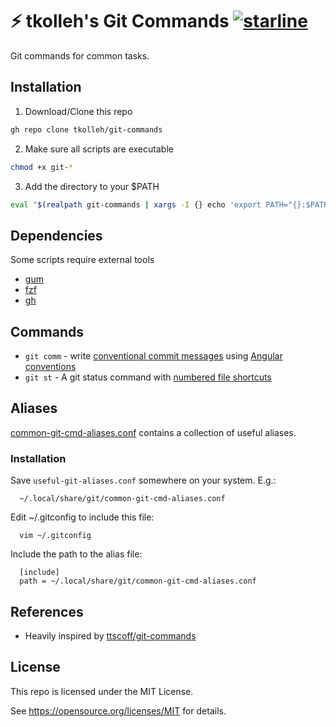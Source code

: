 # ⚡️ tkolleh's Git Commands [![starline](https://starlines.qoo.monster/assets/tkolleh/git-commands)](https://github.com/qoomon/starline)

Git commands for common tasks.

## Installation

1. Download/Clone this repo

```zsh
gh repo clone tkolleh/git-commands
```
2. Make sure all scripts are executable 

```zsh
chmod +x git-*
```
3. Add the directory to your $PATH

```zsh
eval "$(realpath git-commands | xargs -I {} echo 'export PATH="{}:$PATH"')"
```

## Dependencies

Some scripts require external tools

* [gum](https://github.com/charmbracelet/gum)
* [fzf](https://github.com/junegunn/fzf)
* [gh](https://cli.github.com/)

## Commands

- `git comm` - write [conventional commit messages](https://www.conventionalcommits.org/en/v1.0.0/#summary) using [Angular conventions](https://github.com/angular/angular/blob/22b96b9/CONTRIBUTING.md#type)
- `git st` - A git status command with [numbered file shortcuts](https://github.com/mroth/scmpuff)

## Aliases

[common-git-cmd-aliases.conf](common-git-cmd-aliases.conf) contains a collection of useful aliases.

### Installation

Save `useful-git-aliases.conf` somewhere on your system. E.g.:

```
  ~/.local/share/git/common-git-cmd-aliases.conf
```

Edit ~/.gitconfig to include this file:

```
  vim ~/.gitconfig
```

Include the path to the alias file:

```
  [include]
  path = ~/.local/share/git/common-git-cmd-aliases.conf
```
## References

* Heavily inspired by [ttscoff/git-commands](https://github.com/ttscoff/git-commands)

## License

This repo is licensed under the MIT License.

See <https://opensource.org/licenses/MIT> for details.
